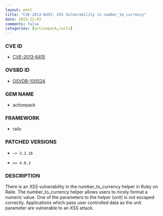 ```yaml
---
layout: post
title: "CVE-2013-6415: XSS Vulnerability in number_to_currency"
date: 2013-12-03
comments: false
categories: [actionpack,rails]
---
```



### CVE ID

* [CVE-2013-6415](https://groups.google.com/forum/#!topic/ruby-security-ann/9WiRn2nhfq0)



### OVSBD ID

* [OSVDB-100524](https://groups.google.com/forum/#!topic/ruby-security-ann/9WiRn2nhfq0)


### GEM NAME

* actionpack

### FRAMEWORK

* rails


### PATCHED VERSIONS


* `~> 3.2.16`

* `>= 4.0.2`


### DESCRIPTION

There is an XSS vulnerability in the number_to_currency helper in Ruby on Raile.
The number_to_currency helper allows users to nicely format a numeric value. One
of the parameters to the helper (unit) is not escaped correctly.  Applications
which pass user controlled data as the unit parameter are vulnerable to an XSS attack.

